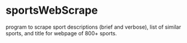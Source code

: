 # sportsWebScrape
program to scrape sport descriptions (brief and verbose), list of similar sports, and title for webpage of 800+ sports.

